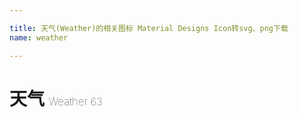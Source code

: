 ```yaml
---

title: 天气(Weather)的相关图标 Material Designs Icon转svg、png下载
name: weather

---
```


# 天气  <small style="font-size: 60%;font-weight: 100">Weather <span class="badge-secondary badge">63</span> </small>

<search tag="weather" :max="0"/>

